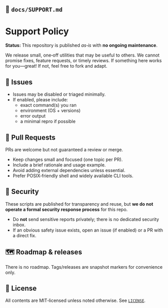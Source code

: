 ## 📄 `docs/SUPPORT.md`

# Support Policy

**Status:** This repository is published *as‑is* with **no ongoing maintenance**.

We release small, one‑off utilities that may be useful to others. We cannot promise fixes, feature requests, or timely reviews. If something here works for you—great! If not, feel free to fork and adapt.

## 🐞 Issues
- Issues may be disabled or triaged minimally.
- If enabled, please include:
  - exact command(s) you ran
  - environment (OS + versions)
  - error output
  - a minimal repro if possible

## 🔀 Pull Requests
PRs are welcome but not guaranteed a review or merge.
- Keep changes small and focused (one topic per PR).
- Include a brief rationale and usage example.
- Avoid adding external dependencies unless essential.
- Prefer POSIX‑friendly shell and widely available CLI tools.

## 🔐 Security
These scripts are published for transparency and reuse, but **we do not operate a formal security response process** for this repo.
- Do **not** send sensitive reports privately; there is no dedicated security inbox.
- If an obvious safety issue exists, open an issue (if enabled) or a PR with a direct fix.

## 🗺️ Roadmap & releases
There is no roadmap. Tags/releases are snapshot markers for convenience only.

## 📜 License
All contents are MIT‑licensed unless noted otherwise. See [`LICENSE`](../LICENSE).
